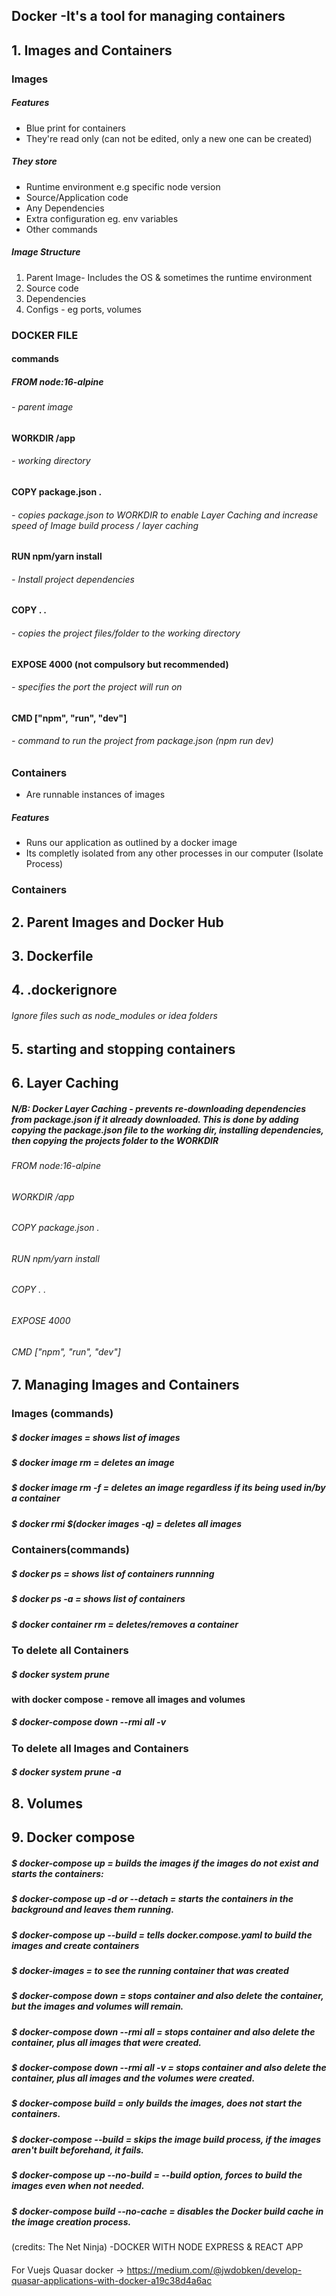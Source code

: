 ## Docker -It's a tool for managing containers
## 1. Images and Containers

### Images
##### Features
- Blue print for containers
- They're read only (can not be edited, only a new one can be created)
##### They store
- Runtime environment e.g specific node version
- Source/Application code
- Any Dependencies
- Extra configuration eg. env variables
- Other commands
##### Image Structure
1. Parent Image-  Includes the OS & sometimes the runtime environment
2. Source code
3. Dependencies
4. Configs - eg ports, volumes

### DOCKER FILE 
#### commands
##### FROM node:16-alpine 
###### - parent image

#### WORKDIR /app 
###### - working directory

#### COPY package.json .
###### - copies package.json to WORKDIR to enable Layer Caching and increase speed of Image build process / layer caching

#### RUN npm/yarn install 
###### - Install project dependencies

#### COPY . . 
###### - copies the project files/folder to the working directory

#### EXPOSE 4000 (not compulsory but recommended)
###### - specifies the port the project will run on

#### CMD ["npm", "run", "dev"]
###### - command to run the project from package.json (npm run dev)


### Containers
- Are runnable instances of images
##### Features
- Runs our application as outlined by a docker image
- Its completly isolated from any other processes in our computer (Isolate Process)


### Containers

## 2. Parent Images and Docker Hub
## 3. Dockerfile
## 4. .dockerignore
###### Ignore files such as node_modules or idea folders
## 5. starting and stopping containers

## 6. Layer Caching
##### N/B: Docker Layer Caching - prevents re-downloading dependencies from package.json if it already downloaded. This is done by adding copying the package.json file to the working dir, installing dependencies, then copying the projects folder to the WORKDIR
###### FROM node:16-alpine
###### WORKDIR /app
###### COPY package.json .
###### RUN npm/yarn install
###### COPY . .
###### EXPOSE 4000
###### CMD ["npm", "run", "dev"]

## 7. Managing Images and Containers
### Images (commands)

##### $ docker images = shows list of images
##### $ docker image rm <imagename> = deletes an image
##### $ docker image rm <imagename> -f = deletes an image regardless if its being used in/by a container
##### $ docker rmi $(docker images -q) =  deletes all images
### Containers(commands)

##### $ docker ps = shows list of containers runnning
##### $ docker ps -a = shows list of containers
##### $ docker container rm <containername> = deletes/removes a container

### To delete all Containers 
#####  $ docker system prune

#### with docker compose - remove all images and volumes
#####  $ docker-compose down --rmi all -v

### To delete all Images and Containers 
#####  $ docker system prune -a





## 8. Volumes
## 9. Docker compose

#####  $ docker-compose up =  builds the images if the images do not exist and starts the containers:

#####  $ docker-compose up -d or --detach = starts the containers in the background and leaves them running.

#####  $ docker-compose up --build = tells docker.compose.yaml to build the images and create containers

#####  $ docker-images = to see the running container that was created
 
#####  $ docker-compose down = stops container and also delete the container, but the images and volumes will remain.

#####  $ docker-compose down --rmi all = stops container and also delete the container, plus all images that were created.

#####  $ docker-compose down --rmi all -v = stops container and also delete the container, plus all images and the volumes were created.

#####  $ docker-compose build = only builds the images, does not start the containers.

#####  $ docker-compose --build =  skips the image build process, if the images aren't built beforehand, it fails.

#####  $ docker-compose up --no-build =  --build option, forces to build the images even when not needed.

#####  $ docker-compose build --no-cache =  disables the Docker build cache in the image creation process. 


(credits: The Net Ninja) -DOCKER WITH NODE EXPRESS & REACT APP
####

For Vuejs Quasar docker -> https://medium.com/@jwdobken/develop-quasar-applications-with-docker-a19c38d4a6ac

